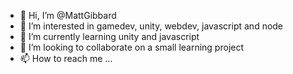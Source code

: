 - 👋 Hi, I’m @MattGibbard
- 👀 I’m interested in gamedev, unity, webdev, javascript and node
- 🌱 I’m currently learning unity and javascript
- 💞️ I’m looking to collaborate on a small learning project
- 📫 How to reach me ...

<!---
MattGibbard/MattGibbard is a ✨ special ✨ repository because its `README.md` (this file) appears on your GitHub profile.
You can click the Preview link to take a look at your changes.
--->
